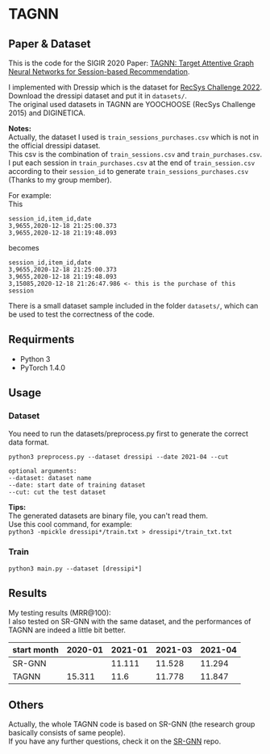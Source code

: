 # TAGNN

## Paper & Dataset
This is the code for the SIGIR 2020 Paper: [TAGNN: Target Attentive Graph Neural Networks for Session-based Recommendation](https://arxiv.org/abs/2005.02844).

I implemented with Dressip which is the dataset for [RecSys Challenge 2022](http://www.recsyschallenge.com/2022/). Download the dressipi dataset and put it in `datasets/`.  
The original used datasets in TAGNN are YOOCHOOSE (RecSys Challenge 2015) and DIGINETICA.

**Notes:**  
Actually, the dataset I used is `train_sessions_purchases.csv` which is not in the official dressipi dataset.  
This csv is the combination of `train_sessions.csv` and `train_purchases.csv`. I put each session in `train_purchases.csv` at the end of `train_session.csv` according to their `session_id` to generate `train_sessions_purchases.csv` (Thanks to my group member).  

For example:  
This  
```
session_id,item_id,date
3,9655,2020-12-18 21:25:00.373
3,9655,2020-12-18 21:19:48.093
```
becomes
```
session_id,item_id,date
3,9655,2020-12-18 21:25:00.373
3,9655,2020-12-18 21:19:48.093
3,15085,2020-12-18 21:26:47.986 <- this is the purchase of this session
```

There is a small dataset sample included in the folder `datasets/`, which can be used to test the correctness of the code.


## Requirments
- Python 3
- PyTorch 1.4.0


## Usage
### Dataset
You need to run the datasets/preprocess.py first to generate the correct data format.
```
python3 preprocess.py --dataset dressipi --date 2021-04 --cut

optional arguments:
--dataset: dataset name
--date: start date of training dataset
--cut: cut the test dataset
```
**Tips:**  
The generated datasets are binary file, you can't read them.  
Use this cool command, for example:  
`python3 -mpickle dressipi*/train.txt > dressipi*/train_txt.txt`

### Train
```
python3 main.py --dataset [dressipi*]
```


## Results
My testing results (MRR@100):  
I also tested on SR-GNN with the same dataset, and the performances of TAGNN are indeed a little bit better.  

| start month | 2020-01 | 2021-01 | 2021-03 | 2021-04 |
|-------------|---------|---------|---------|---------|
| SR-GNN      |         | 11.111  | 11.528  | 11.294  |
| TAGNN       | 15.311  | 11.6    | 11.778  | 11.847  |

## Others
Actually, the whole TAGNN code is based on SR-GNN (the research group basically consists of same people).  
If you have any further questions, check it on the [SR-GNN](https://github.com/CRIPAC-DIG/SR-GNN) repo.
